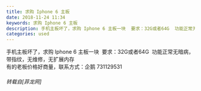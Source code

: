 ```yaml
---
title: 求购 Iphone 6 主板
date: 2018-11-24 11:34
keywords: 求购 Iphone 6 主板
description: 手机主板坏了，求购 Iphone 6 主板一块  要求：32G或者64G  功能正常无暗病，带指纹，无维修，无扩展内存  有的老板价格好商量，联系方式：企鹅 731129531 
categories: used
---
```

<td class="t_f" id="postmessage_2343196">

手机主板坏了，求购 Iphone 6 主板一块  要求：32G或者64G  功能正常无暗病，带指纹，无维修，无扩展内存  <br/>
有的老板价格好商量，联系方式：企鹅 731129531 </td>
###### 转载自[菲龙网]